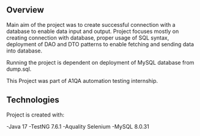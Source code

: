 ## Overview
Main aim of the project was to create successful connection with a database to enable data input and output. Project focuses mostly on creating connection with database, proper usage of SQL syntax, deployment of DAO and DTO patterns to enable fetching and sending data into database.

Running the project is dependent on deployment of MySQL database from dump.sql.

This Project was part of A1QA automation testing internship.

## Technologies
Project is created with:

-Java 17
-TestNG 7.6.1
-Aquality Selenium
-MySQL 8.0.31
